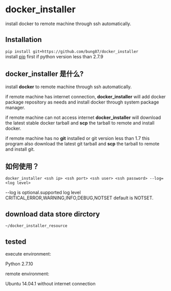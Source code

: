 # docker_installer  

install docker to remote machine through ssh automatically.  

## Installation
`pip install git+https://github.com/bung87/docker_installer`  
install [pip](https://pip.pypa.io/en/latest/installing/) first if python version less than 2.7.9

## docker_installer 是什么?  

install **docker** to remote machine through ssh automatically.  

if remote machine has internet connection, **docker_installer** will add docker package repository as needs and install docker through system package manager.

if remote machine can not access internet **docker_installer** will download the latest stable docker tarball and **scp** the tarball to remote and install docker.  

if remote machine has no **git** installed or git version less than 1.7 this program also download the latest git tarball and **scp** the tarball to remote and install git.


## 如何使用？  

`docker_installer <ssh ip> <ssh port> <ssh user> <ssh password> --log=<log level>`

--log is optional.supported log level CRITICAL,ERROR,WARNING,INFO,DEBUG,NOTSET default is NOTSET.

## download data store dirctory

`~/docker_installer_resource`

## tested 
execute environment:  

Python 2.7.10 

remote environment:  

Ubuntu 14.04.1 without  internet connection

